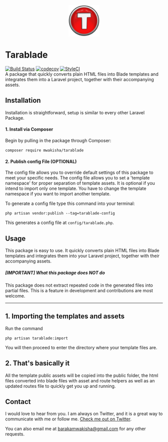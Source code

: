 <p align="center">
    <img height="100" src="./docs/logo.png"
                    alt="Tarablade Logo" title="Tarablade Logo">
</p>

# Tarablade
[![Build Status](https://travis-ci.org/barakamwakisha/tarablade.svg?branch=develop)](https://travis-ci.org/barakamwakisha/tarablade)
[![codecov](https://codecov.io/gh/barakamwakisha/tarablade/branch/develop/graph/badge.svg)](https://codecov.io/gh/barakamwakisha/tarablade)
[![StyleCI](https://github.styleci.io/repos/212110481/shield?branch=develop)](https://github.styleci.io/repos/212110481)  
A package that quickly converts plain HTML files into Blade templates and integrates them into a Laravel project, together with their accompanying assets.

## Installation
Installation is straightforward, setup is similar to every other Laravel Package.

#### 1. Install via Composer

Begin by pulling in the package through Composer:

```
composer require mwakisha/tarablade
```

#### 2. Publish config File (OPTIONAL)

The config file allows you to override default settings of this package to meet your specific needs. The config file allows you to set a 'template namespace' for proper separation of template assets. It is optional if you intend to import only one template. You have to change the template namespace if you want to import another template.

To generate a config file type this command into your terminal:

```
php artisan vendor:publish --tag=tarablade-config
```

This generates a config file at `config/tarablade.php`.

## Usage
This package is easy to use. It quickly converts plain HTML files into Blade templates and integrates them into your Laravel project, together with their accompanying assets.

##### [IMPORTANT] What this package does NOT do

This package does not extract repeated code in the generated files into partial files. This is a feature in development and contributions are most welcome.

---

## 1. Importing the templates and assets
Run the command
```
php artisan tarablade:import
```
You will then proceed to enter the directory where your template files are.

## 2. That's basically it
All the template public assets will be copied into the public folder, the html files converted into blade files with asset and route helpers as well as an updated routes file to quickly get you up and running.

## Contact

I would love to hear from you. 
I am always on Twitter, and it is a great way to communicate with me or follow me. [Check me out on Twitter](https://twitter.com/_mwaks).

You can also email me at barakamwakisha@gmail.com for any other requests.